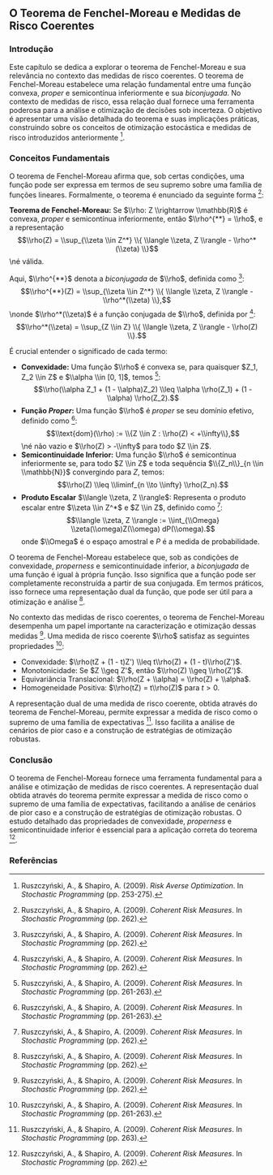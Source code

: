 ## O Teorema de Fenchel-Moreau e Medidas de Risco Coerentes

### Introdução

Este capítulo se dedica a explorar o teorema de Fenchel-Moreau e sua relevância no contexto das medidas de risco coerentes. O teorema de Fenchel-Moreau estabelece uma relação fundamental entre uma função convexa, *proper* e semicontínua inferiormente e sua *biconjugada*. No contexto de medidas de risco, essa relação dual fornece uma ferramenta poderosa para a análise e otimização de decisões sob incerteza. O objetivo é apresentar uma visão detalhada do teorema e suas implicações práticas, construindo sobre os conceitos de otimização estocástica e medidas de risco introduzidos anteriormente [^253].

### Conceitos Fundamentais

O teorema de Fenchel-Moreau afirma que, sob certas condições, uma função pode ser expressa em termos de seu supremo sobre uma família de funções lineares. Formalmente, o teorema é enunciado da seguinte forma [^262]:

**Teorema de Fenchel-Moreau:** Se $\\rho: Z \\rightarrow \\mathbb{R}$ é convexa, *proper* e semicontínua inferiormente, então $\\rho^{**} = \\rho$, e a representação
$$\\rho(Z) = \\sup_{\\zeta \\in Z^*} \\{ \\langle \\zeta, Z \\rangle - \\rho^*(\\zeta) \\}$$\né válida.

Aqui, $\\rho^{**}$ denota a *biconjugada* de $\\rho$, definida como [^262]:
$$\\rho^{**}(Z) = \\sup_{\\zeta \\in Z^*} \\{ \\langle \\zeta, Z \\rangle - \\rho^*(\\zeta) \\},$$\nonde $\\rho^*(\\zeta)$ é a função conjugada de $\\rho$, definida por [^262]:
$$\\rho^*(\\zeta) = \\sup_{Z \\in Z} \\{ \\langle \\zeta, Z \\rangle - \\rho(Z) \\}.$$

É crucial entender o significado de cada termo:

*   **Convexidade:** Uma função $\\rho$ é convexa se, para quaisquer $Z_1, Z_2 \\in Z$ e $\\alpha \\in [0, 1]$, temos [^261]:
    $$\\rho(\\alpha Z_1 + (1 - \\alpha)Z_2) \\leq \\alpha \\rho(Z_1) + (1 - \\alpha) \\rho(Z_2).$$
*   **Função *Proper*:** Uma função $\\rho$ é *proper* se seu domínio efetivo, definido como [^261]:
    $$\\text{dom}(\\rho) := \\{Z \\in Z : \\rho(Z) < +\\infty\\},$$\né não vazio e $\\rho(Z) > -\\infty$ para todo $Z \\in Z$.
*   **Semicontinuidade Inferior:** Uma função $\\rho$ é semicontínua inferiormente se, para todo $Z \\in Z$ e toda sequência $\\{Z_n\\}_{n \\in \\mathbb{N}}$ convergindo para $Z$, temos:
    $$\\rho(Z) \\leq \\liminf_{n \\to \\infty} \\rho(Z_n).$$
*   **Produto Escalar** $\\langle \\zeta, Z \\rangle$: Representa o produto escalar entre $\\zeta \\in Z^*$ e $Z \\in Z$, definido como [^262]:
    $$\\langle \\zeta, Z \\rangle := \\int_{\\Omega} \\zeta(\\omega)Z(\\omega) dP(\\omega).$$
    onde $\\Omega$ é o espaço amostral e $P$ é a medida de probabilidade.

O teorema de Fenchel-Moreau estabelece que, sob as condições de convexidade, *properness* e semicontinuidade inferior, a *biconjugada* de uma função é igual à própria função. Isso significa que a função pode ser completamente reconstruída a partir de sua conjugada. Em termos práticos, isso fornece uma representação dual da função, que pode ser útil para a otimização e análise [^262].

No contexto das medidas de risco coerentes, o teorema de Fenchel-Moreau desempenha um papel importante na caracterização e otimização dessas medidas [^262]. Uma medida de risco coerente $\\rho$ satisfaz as seguintes propriedades [^261]:

*   Convexidade: $\\rho(tZ + (1 - t)Z') \\leq t\\rho(Z) + (1 - t)\\rho(Z')$.
*   Monotonicidade: Se $Z \\geq Z'$, então $\\rho(Z) \\geq \\rho(Z')$.
*   Equivariância Translacional: $\\rho(Z + \\alpha) = \\rho(Z) + \\alpha$.
*   Homogeneidade Positiva: $\\rho(tZ) = t\\rho(Z)$ para $t > 0$.

A representação dual de uma medida de risco coerente, obtida através do teorema de Fenchel-Moreau, permite expressar a medida de risco como o supremo de uma família de expectativas [^263]. Isso facilita a análise de cenários de pior caso e a construção de estratégias de otimização robustas.

### Conclusão

O teorema de Fenchel-Moreau fornece uma ferramenta fundamental para a análise e otimização de medidas de risco coerentes. A representação dual obtida através do teorema permite expressar a medida de risco como o supremo de uma família de expectativas, facilitando a análise de cenários de pior caso e a construção de estratégias de otimização robustas. O estudo detalhado das propriedades de convexidade, *properness* e semicontinuidade inferior é essencial para a aplicação correta do teorema [^262].

### Referências

[^253]: Ruszczyński, A., & Shapiro, A. (2009). *Risk Averse Optimization*. In *Stochastic Programming* (pp. 253-275).
[^261]: Ruszczyński, A., & Shapiro, A. (2009). *Coherent Risk Measures*. In *Stochastic Programming* (pp. 261-263).
[^262]: Ruszczyński, A., & Shapiro, A. (2009). *Coherent Risk Measures*. In *Stochastic Programming* (pp. 262).
[^263]: Ruszczyński, A., & Shapiro, A. (2009). *Coherent Risk Measures*. In *Stochastic Programming* (pp. 263).
<!-- END -->